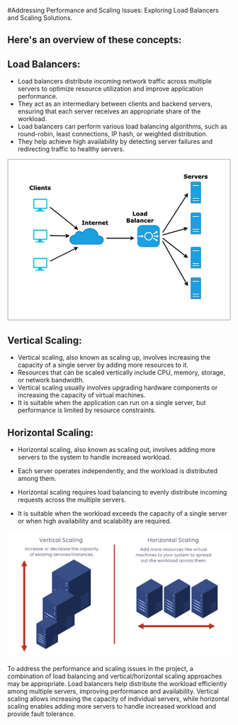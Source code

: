 #Addressing Performance and Scaling Issues: Exploring Load Balancers and Scaling Solutions.
## Here's an overview of these concepts:
## Load Balancers:

- Load balancers distribute incoming network traffic across multiple servers to optimize resource utilization and improve application performance.
- They act as an intermediary between clients and backend servers, ensuring that each server receives an appropriate share of the workload.
- Load balancers can perform various load balancing algorithms, such as round-robin, least connections, IP hash, or weighted distribution.
- They help achieve high availability by detecting server failures and redirecting traffic to healthy servers.

![Source Google](./1%20tEaZGz-p1-E2ytNjl5RPJg.jpg)

## Vertical Scaling:

- Vertical scaling, also known as scaling up, involves increasing the capacity of a single server by adding more resources to it.
- Resources that can be scaled vertically include CPU, memory, storage, or network bandwidth.
- Vertical scaling usually involves upgrading hardware components or increasing the capacity of virtual machines.
- It is suitable when the application can run on a single server, but performance is limited by resource constraints.

## Horizontal Scaling:

- Horizontal scaling, also known as scaling out, involves adding more servers to the system to handle increased workload.
- Each server operates independently, and the workload is distributed among them.

- Horizontal scaling requires load balancing to evenly distribute incoming requests across the multiple servers.
- It is suitable when the workload exceeds the capacity of a single server or when high availability and scalability are required.

![google](./23_Horizontal_vs_vertical_scaling_2_bf6d292ef7.png)

To address the performance and scaling issues in the project, a combination of load balancing and vertical/horizontal scaling approaches may be appropriate. Load balancers help distribute the workload efficiently among multiple servers, improving performance and availability. Vertical scaling allows increasing the capacity of individual servers, while horizontal scaling enables adding more servers to handle increased workload and provide fault tolerance.

